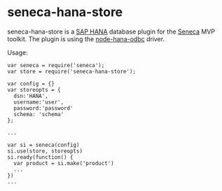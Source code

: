 seneca-hana-store
=================

seneca-hana-store is a [SAP HANA][sapcom] database plugin for the [Seneca][seneca] MVP toolkit. The plugin is using the
[node-hana-odbc][hanaodbc] driver.

Usage:

    var seneca = require('seneca');
    var store = require('seneca-hana-store');

    var config = {}
    var storeopts = {
      dsn:'HANA',
      username:'user',
      password:'password'
      schema: 'schema'
    };

    ...

    var si = seneca(config)
    si.use(store, storeopts)
    si.ready(function() {
      var product = si.make('product')
      ...
    })
    ...

[sapcom]: http://www54.sap.com/pc/tech/in-memory-computing-hana/software/overview/index.html
[seneca]: http://senecajs.org/
[hanaodbc]: https://github.com/rksm/node-hana-odbc.git
